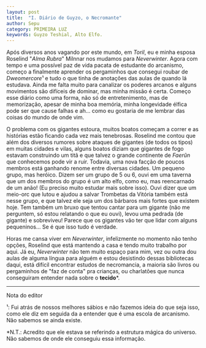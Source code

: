 ```yaml
---
layout: post
title:  "I. Diário de Guyzo, o Necromante"
author: Sepu
category: PRIMEIRA LUZ
keywords: Guyzo Teshial, Alto Elfo.
---
```


Após diversos anos vagando por este mundo, em *Toril*, eu e minha esposa Roselind "*Alma Rubra*" Milnnar nos mudamos para *Neverwinter*. Agora com tempo e uma possível paz de vida pacata de estudante do arcanismo, começo a finalmente aprender os pergaminhos que consegui roubar de *Dweomercore*¹ e tudo o que tinha de anotações das aulas de quando lá estudava. Ainda me falta muito para canalizar os poderes arcanos e alguns movimentos são difíceis de dominar, mas minha missão é certa. Começo esse diário como uma forma, não só de entretenimento, mas de memorização, apesar de minha boa memória, minha longevidade élfica pode ser que cause falhas e ah... como eu gostaria de me lembrar das coisas do mundo de onde vim.

O problema com os gigantes estoura, muitos boatos começam a correr e as histórias estão ficando cada vez mais tenebrosas. Roselind me contou que além dos diversos rumores sobre ataques de gigantes (de todos os tipos) em muitas cidades e vilas, alguns boatos diziam que gigantes de fogo estavam construindo um titã e que talvez o grande continente de *Faerûn* que conhecemos pode vir a ruir. Todavia, uma nova facção de poucos membros está ganhando renome entre diversas cidades. Um pequeno grupo, mas heróico. Dizem ser um grupo de 5 ou 6, ouvi em uma taverna que um dos membros do grupo é um alto elfo, como eu, mas reencarnado de um anão! (Eu preciso muito estudar mais sobre isso). Ouvi dizer que um meio-orc que lutou e ajudou a salvar Trombetas da Vitória também está nesse grupo, e que talvez ele seja um dos bárbaros mais fortes que existem hoje. Tem também um bruxo que tentou cantar para um gigante (não me perguntem, só estou relatando o que eu ouvi), levou uma pedrada (de gigante) e sobreviveu! Parece que os gigantes vão ter que lidar com alguns pequeninos... Se é que isso tudo é verdade.

Horas me cansa viver em *Neverwinter*, infelizmente no momento não tenho opções, Roselind que está mantendo a casa e tendo muito trabalho por aqui. Já eu, *Neverwinter* não tem muito espaço para mim, vez ou outra dou aulas de alguma língua para alguém e estou desistindo dessas bibliotecas daqui, está difícil encontrar estudos de necromancia, a maioria são livros ou pergaminhos de "faz de conta" pra crianças, ou charlatões que nunca conseguiram entender nada sobre o **tecido***.

----
Nota do editor

¹: Fui atrás de nossos melhores sábios e não fazemos ideia do que seja isso, como ele diz em seguida da a entender que é uma escola de arcanismo.
Não sabemos se ainda existe.

*N.T.: Acredito que ele estava se referindo a estrutura mágica do universo. Não sabemos de onde ele conseguiu essa informação.